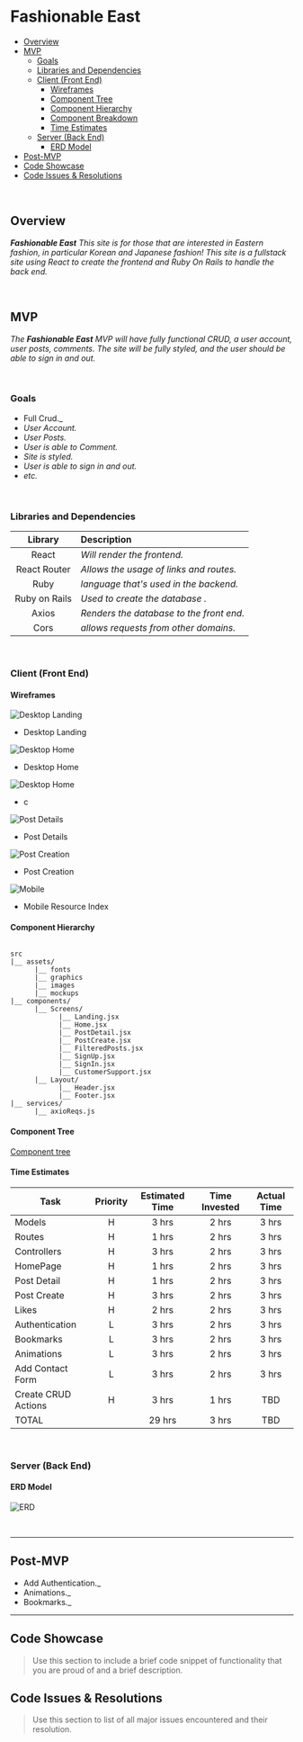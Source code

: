 # Fashionable East <!-- omit in toc -->

- [Overview](#overview)
- [MVP](#mvp)
  - [Goals](#goals)
  - [Libraries and Dependencies](#libraries-and-dependencies)
  - [Client (Front End)](#client-front-end)
    - [Wireframes](#wireframes)
    - [Component Tree](#component-tree)
    - [Component Hierarchy](#component-hierarchy)
    - [Component Breakdown](#component-breakdown)
    - [Time Estimates](#time-estimates)
  - [Server (Back End)](#server-back-end)
    - [ERD Model](#erd-model)
- [Post-MVP](#post-mvp)
- [Code Showcase](#code-showcase)
- [Code Issues & Resolutions](#code-issues--resolutions)

<br>

## Overview

_**Fashionable East** This site is for those that are interested in Eastern fashion, in particular Korean and Japanese fashion! This site is a fullstack site using React to create the frontend and Ruby On Rails to handle the back end._


<br>

## MVP

_The **Fashionable East** MVP will have fully functional CRUD, a user account, user posts, comments. The site will be fully styled, and the user should be able to sign in and out._

<br>

### Goals

- Full Crud._
- _User Account._
- _User Posts._
- _User is able to Comment._
- _Site is styled._
- _User is able to sign in and out._
- _etc._

<br>

### Libraries and Dependencies


|     Library      | Description                                |
| :--------------: | :----------------------------------------- |
|      React       | _Will render the frontend._                |
|   React Router   | _Allows the usage of links and routes._    |
|       Ruby       | _language that's used in the backend._     |
|   Ruby on Rails  | _Used to create the database            ._ |
|      Axios       | _Renders the database to the front end._   |
|      Cors        | _allows requests from other domains._      |

<br>

### Client (Front End)

#### Wireframes


![Desktop Landing](https://i.imgur.com/vO5iVd7.png)

- Desktop Landing

![Desktop Home](https://i.imgur.com/impygIb.png)

- Desktop Home

![Desktop Home](https://i.imgur.com/TxQUJoO.png)

- c

![Post Details](https://i.imgur.com/EvVLfQZ.png)

- Post Details

![Post Creation](https://i.imgur.com/MeInEq8.png)

- Post Creation

![Mobile](https://i.imgur.com/iSF2Sdz.png)

- Mobile Resource Index

#### Component Hierarchy
 

``` structure

src
|__ assets/
      |__ fonts
      |__ graphics
      |__ images
      |__ mockups
|__ components/
      |__ Screens/
            |__ Landing.jsx
            |__ Home.jsx
            |__ PostDetail.jsx
            |__ PostCreate.jsx
            |__ FilteredPosts.jsx
            |__ SignUp.jsx
            |__ SignIn.jsx
            |__ CustomerSupport.jsx
      |__ Layout/
            |__ Header.jsx
            |__ Footer.jsx
|__ services/
      |__ axioReqs.js

```

#### Component Tree


[Component tree](https://i.imgur.com/zNJphYR.png)

#### Time Estimates


| Task                | Priority | Estimated Time | Time Invested | Actual Time |
| ------------------- | :------: | :------------: | :-----------: | :---------: |
| Models              |    H     |     3 hrs      |     2 hrs     |    3 hrs    |
| Routes              |    H     |     1 hrs      |     2 hrs     |    3 hrs    |
| Controllers         |    H     |     3 hrs      |     2 hrs     |    3 hrs    |
| HomePage            |    H     |     1 hrs      |     2 hrs     |    3 hrs    |
| Post Detail         |    H     |     1 hrs      |     2 hrs     |    3 hrs    |
| Post Create         |    H     |     3 hrs      |     2 hrs     |    3 hrs    |
| Likes               |    H     |     2 hrs      |     2 hrs     |    3 hrs    |
| Authentication      |    L     |     3 hrs      |     2 hrs     |    3 hrs    |
| Bookmarks           |    L     |     3 hrs      |     2 hrs     |    3 hrs    |
| Animations          |    L     |     3 hrs      |     2 hrs     |    3 hrs    |
| Add Contact Form    |    L     |     3 hrs      |     2 hrs     |    3 hrs    |
| Create CRUD Actions |    H     |     3 hrs      |     1 hrs     |     TBD     |
| TOTAL               |          |     29 hrs      |     3 hrs     |     TBD     |


<br>

### Server (Back End)

#### ERD Model

![ERD](https://i.imgur.com/PZSaPQk.png)

<br>

***

## Post-MVP

- Add Authentication._
- Animations._
- Bookmarks._

***

## Code Showcase

> Use this section to include a brief code snippet of functionality that you are proud of and a brief description.

## Code Issues & Resolutions

> Use this section to list of all major issues encountered and their resolution.
